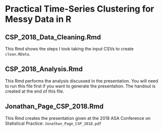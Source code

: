 # Practical Time-Series Clustering for Messy Data in R

## CSP_2018_Data_Cleaning.Rmd

This Rmd shows the steps I took taking the input CSVs to create `clean.RData`.

## CSP_2018_Analysis.Rmd

This Rmd performs the analysis discussed in the presentation. You will need to run this file first if you want to generate the presentation. The handout is created at the end of this file.

## Jonathan_Page_CSP_2018.Rmd

This Rmd creates the presentation given at the 2018 ASA Conference on Statistical Practice: `Jonathan_Page_CSP_2018.pdf`

